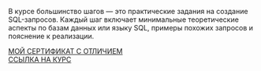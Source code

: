 В курсе большинство шагов — это практические задания на создание SQL-запросов. 
Каждый шаг включает  минимальные теоретические аспекты по базам данных или языку SQL,
примеры похожих запросов и пояснение к реализации.

[МОЙ СЕРТИФИКАТ С ОТЛИЧИЕМ](https://stepik.org/cert/2434801) <br>
[ССЫЛКА НА КУРС](https://stepik.org/course/63054/info)
